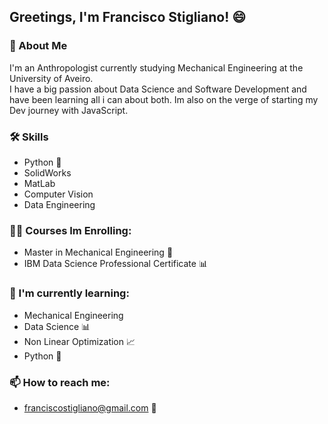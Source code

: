 ## Greetings, I'm Francisco Stigliano! 😄

### 🚀 About Me
I'm an Anthropologist currently studying Mechanical Engineering at the University of Aveiro.   
I have a big passion about Data Science and Software Development and have
been learning all i can about both.
Im also on the verge of starting my Dev journey with JavaScript.

### 🛠 Skills
- Python 🐍
- SolidWorks
- MatLab
- Computer Vision
- Data Engineering

### 👩‍💻 Courses Im Enrolling:
- Master in Mechanical Engineering 🦾
- IBM Data Science Professional Certificate 📊

### 🧠 I'm currently learning:
- Mechanical Engineering
- Data Science 📊
- Non Linear Optimization 📈
- Python 🐍

### 📫 How to reach me:
- franciscostigliano@gmail.com 📧
